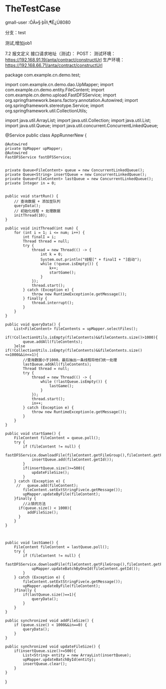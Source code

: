 # TheTestCase


gmall-user :ÓÃ»§·þÎñ,¶Ë¿Ú8080

分支：test

测试,增加job1



7.2 报文定义
接口请求地址（测试)：
POST： 
测试环境：https://192.168.91.19/anta/contract/constructUrl
生产环境：https://192.168.66.71/anta/contract/constructUrl




package com.example.cn.demo.test;

import com.example.cn.demo.dao.UpMapper;
import com.example.cn.demo.entity.FileContent;
import com.example.cn.demo.upload.FastDFSService;
import org.springframework.beans.factory.annotation.Autowired;
import org.springframework.stereotype.Service;
import org.springframework.util.CollectionUtils;

import java.util.ArrayList;
import java.util.Collection;
import java.util.List;
import java.util.Queue;
import java.util.concurrent.ConcurrentLinkedQueue;

@Service
public class AppRunnerNew {

    @Autowired
    private UpMapper upMapper;
    @Autowired
    FastDFSService fastDFSService;


    private Queue<FileContent> queue = new ConcurrentLinkedQueue();
    private Queue<String> insertQueue = new ConcurrentLinkedQueue();
    private Queue<FileContent> lastQueue = new ConcurrentLinkedQueue();
    private Integer in = 0;


    public void startRun() {
        // 查询数据 + 添加至队列
        queryData();
        // 初始化线程 + 处理数据
        initThread(10);
    }

    public void initThread(int num) {
        for (int i = 1; i <= num; i++) {
            int finalI = i;
            Thread thread = null;
            try {
                thread = new Thread(() -> {
                    int k = 0;
                    System.out.println("线程[" + finalI + "]启动");
                    while (!queue.isEmpty()) {
                        k++;
                        startGame();
                    }
                });
                thread.start();
            } catch (Exception e) {
                throw new RuntimeException(e.getMessage());
            } finally {
                thread.interrupt();
            }
        }
    }

    public void queryData() {
        List<FileContent> fileContents = upMapper.selectFiles();
        if(!CollectionUtils.isEmpty(fileContents)&&fileContents.size()>1000){
            queue.addAll(fileContents);
        }else if(!CollectionUtils.isEmpty(fileContents)&&fileContents.size()<=1000&&in<=1){
            //查询数据小于1000，最后抽出一条线程将他们统一处理
            lastQueue.addAll(fileContents);
            Thread thread = null;
            try {
                thread = new Thread(() -> {
                    while (!lastQueue.isEmpty()) {
                        lastGame();
                    }
                });
                thread.start();
                in++;
            } catch (Exception e) {
                throw new RuntimeException(e.getMessage());
            }
        }
    }

    public void startGame() {
        FileContent fileContent = queue.poll();
        try {
            if (fileContent != null) {
                fastDFSService.downloadFile(fileContent.getFileGroup(),fileContent.getFilePath());
                insertQueue.add(fileContent.getId());
            }
            if(insertQueue.size()>=500){
                updateFileSize();
            }
        } catch (Exception e) {
         //   queue.add(fileContent);
            fileContent.setExtStringFive(e.getMessage());
            upMapper.updateByFile(fileContent);
        }finally {
            //上锁的方法
          if(queue.size() < 1000){
              addFileSize();
          }
        }
    }



    public void lastGame() {
        FileContent fileContent = lastQueue.poll();
        try {
            if (fileContent != null) {
                fastDFSService.downloadFile(fileContent.getFileGroup(),fileContent.getFilePath());
                upMapper.updateBatchByOneId(fileContent.getId());
            }
        } catch (Exception e) {
            fileContent.setExtStringFive(e.getMessage());
            upMapper.updateByFile(fileContent);
        }finally {
            if(lastQueue.size()==1){
                queryData();
            }
        }
    }

    public synchronized void addFileSize() {
        if (queue.size() < 1000&&in==0) {
            queryData();
        }
    }

    public synchronized void updateFileSize() {
        if(insertQueue.size()>=500){
            List<String> entity = new ArrayList(insertQueue);
            upMapper.updateBatchById(entity);
            insertQueue.clear();
        }
    }
}
